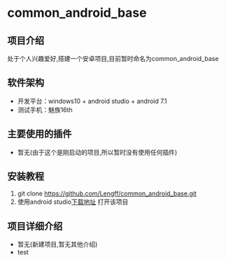 # common_android_base
## 项目介绍
处于个人兴趣爱好,搭建一个安卓项目,目前暂时命名为common_android_base
## 软件架构
- 开发平台：windows10 + android studio + android 7.1
- 测试手机：魅族16th
## 主要使用的插件
- 暂无(由于这个是刚启动的项目,所以暂时没有使用任何插件)
## 安装教程
1. git clone https://github.com/Lengff/common_android_base.git
2. 使用android studio[下载地址](http://www.android-studio.org/) 打开该项目
## 项目详细介绍
- 暂无(新建项目,暂无其他介绍)
- test
